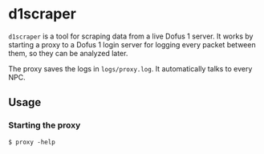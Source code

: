 # d1scraper

`d1scraper` is a tool for scraping data from a live Dofus 1 server. It works by starting a proxy to a Dofus 1
login server for logging every packet between them, so they can be analyzed later.

The proxy saves the logs in `logs/proxy.log`. It automatically talks to every NPC.

## Usage

### Starting the proxy

```console
$ proxy -help 
```

